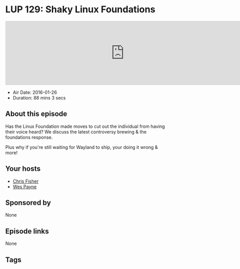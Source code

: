 # LUP 129: Shaky Linux Foundations

<iframe src="https://player.fireside.fm/v2/RUkczH-V+LN_y3G8a?theme=dark" width="740" height="200" frameborder="0" scrolling="no"></iframe>

* Air Date: 2016-01-26
* Duration: 88 mins 3 secs

## About this episode

Has the Linux Foundation made moves to cut out the individual from having their voice heard? We discuss the latest controversy brewing & the foundations response.

Plus why if you're still waiting for Wayland to ship, your doing it wrong & more!


## Your hosts
* [Chris Fisher](https://linuxunplugged.com/hosts/chrislas)
* [Wes Payne](https://linuxunplugged.com/hosts/wes)

## Sponsored by

None



## Episode links

None



## Tags

